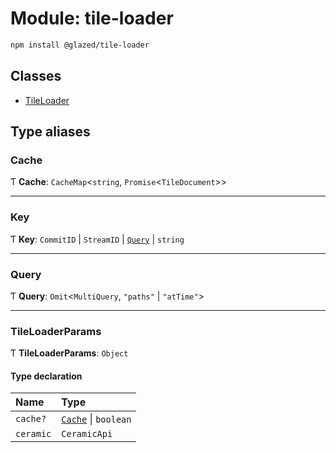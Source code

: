 # Module: tile-loader

```sh
npm install @glazed/tile-loader
```

## Classes

- [TileLoader](../classes/tile_loader.TileLoader.md)

## Type aliases

### Cache

Ƭ **Cache**: `CacheMap`<`string`, `Promise`<`TileDocument`\>\>

___

### Key

Ƭ **Key**: `CommitID` \| `StreamID` \| [`Query`](tile_loader.md#query) \| `string`

___

### Query

Ƭ **Query**: `Omit`<`MultiQuery`, ``"paths"`` \| ``"atTime"``\>

___

### TileLoaderParams

Ƭ **TileLoaderParams**: `Object`

#### Type declaration

| Name | Type |
| :------ | :------ |
| `cache?` | [`Cache`](tile_loader.md#cache) \| `boolean` |
| `ceramic` | `CeramicApi` |
